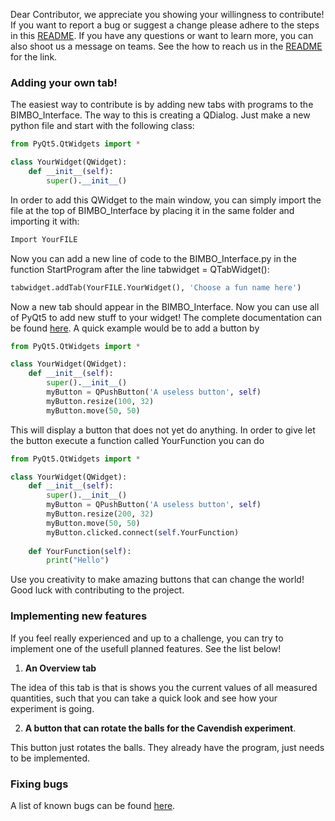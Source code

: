 Dear Contributor, we appreciate you showing your willingness to contribute! If you want to report a bug or suggest a change please adhere to the steps in this [README](/projects/SoftwareDesign_by_Nikita_Ravi_and_Jonno#how-to-report-issuesbugscomplimentscomplaints). If you have any questions or want to learn more, you can also shoot us a message on teams. See the how to reach us in the [README](/projects/SoftwareDesign_by_Nikita_Ravi_and_Jonno/README.md) for the link.

### Adding your own tab!

The easiest way to contribute is by adding new tabs with programs to the BIMBO_Interface.
The way to this is creating a QDialog. Just make a new python file and start with the following class:

```python
from PyQt5.QtWidgets import *

class YourWidget(QWidget):
    def __init__(self):
        super().__init__()
```
In order to add this QWidget to the main window, you can simply import the file at the top of BIMBO_Interface by placing it in the same folder and importing it with:

```python
Import YourFILE
```

Now you can add a new line of code to the BIMBO_Interface.py in the function StartProgram after the line tabwidget = QTabWidget():

```python
tabwidget.addTab(YourFILE.YourWidget(), 'Choose a fun name here')
```
Now a new tab should appear in the BIMBO_Interface.
Now you can use all of PyQt5 to add new stuff to your widget! The complete documentation can be found [here](https://pypi.org/project/PyQt5/).
A quick example would be to add a button by 

```python
from PyQt5.QtWidgets import *

class YourWidget(QWidget):
    def __init__(self):
        super().__init__()
        myButton = QPushButton('A useless button', self)
        myButton.resize(100, 32)
        myButton.move(50, 50)
```
This will display a button that does not yet do anything. In order to give let the button execute a function called YourFunction you can do

```python
from PyQt5.QtWidgets import *

class YourWidget(QWidget):
    def __init__(self):
        super().__init__()
        myButton = QPushButton('A useless button', self)
        myButton.resize(200, 32)
        myButton.move(50, 50)
        myButton.clicked.connect(self.YourFunction)
    
    def YourFunction(self):
        print("Hello")
```
Use you creativity to make amazing buttons that can change the world! Good luck with contributing to the project.


### Implementing new features

If you feel really experienced and up to a challenge, you can try to implement one of the usefull planned features. See the list below!

1. **An Overview tab**

The idea of this tab is that is shows you the current values of all measured quantities, such that you can take a quick look and see how your experiment is going.

2. **A button that can rotate the balls for the Cavendish experiment**.

This button just rotates the balls. They already have the program, just needs to be implemented.

### Fixing bugs
A list of known bugs can be found [here](/projects/SoftwareDesign_by_Nikita_Ravi_and_Jonno/Programs/Bugs.md).
